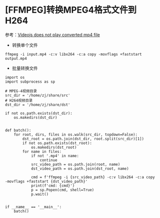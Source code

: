 
# [FFMPEG]转换MPEG4格式文件到H264

参考：[Videojs does not play converted mp4 file](https://stackoverflow.com/questions/41949324/videojs-does-not-play-converted-mp4-file)

* 转换单个文件

```
ffmpeg -i input.mp4 -c:v libx264 -c:a copy -movflags +faststart output.mp4
```

* 批量转换文件

```
import os
import subprocess as sp

# MPEG-4视频目录
src_dir = '/home/zj/share/src'
# H264视频目录
dst_dir = '/home/zj/share/dst'

if not os.path.exists(dst_dir):
    os.makedirs(dst_dir)


def batch():
    for root, dirs, files in os.walk(src_dir, topdown=False):
        dst_root = os.path.join(dst_dir, root.split(src_dir)[1])
        if not os.path.exists(dst_root):
            os.makedirs(dst_root)
        for name in files:
            if not '.mp4' in name:
                continue
            src_video_path = os.path.join(root, name)
            dst_video_path = os.path.join(dst_root, name)

            cmd = f'ffmpeg -i {src_video_path} -c:v libx264 -c:a copy -movflags +faststart {dst_video_path}'
            print(f'cmd: {cmd}')
            p = sp.Popen(cmd, shell=True)
            p.wait()


if __name__ == '__main__':
    batch()
```